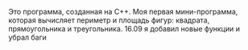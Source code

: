 Это программа, созданная на C++. Моя первая мини-программа, которая вычисляет периметр и площадь фигур: квадрата, прямоугольника и треугольника.
16.09 я добавил новые функции и убрал баги
